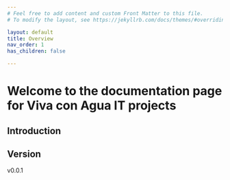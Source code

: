 ```yaml
---
# Feel free to add content and custom Front Matter to this file.
# To modify the layout, see https://jekyllrb.com/docs/themes/#overriding-theme-defaults

layout: default
title: Overview
nav_order: 1
has_children: false

---
```


# Welcome to the documentation page for Viva con Agua IT projects

## Introduction



## Version
 v0.0.1

